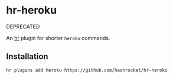 hr-heroku
=========

DEPRECATED

An [hr](https://github.com/hashrocket/dotmatrix) plugin for shorter `heroku` commands.


Installation
------------

    hr plugins add heroku https://github.com/hashrocket/hr-heroku
